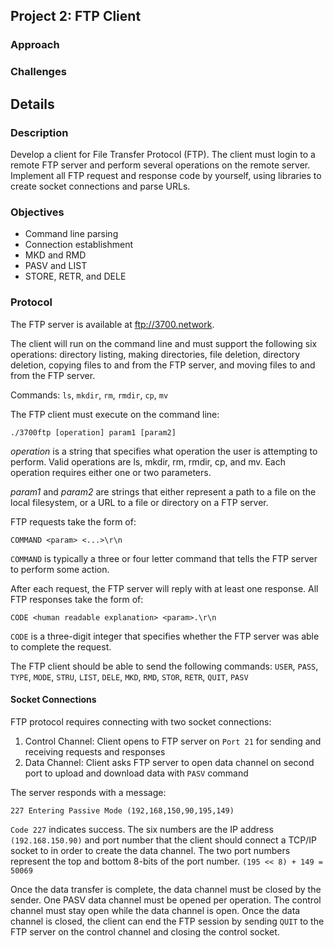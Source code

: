 ## Project 2: FTP Client

### Approach

### Challenges


## Details

### Description
Develop a client for File Transfer Protocol (FTP). The client must login to a remote FTP server and perform several operations on the remote server. Implement all FTP request and response code by yourself, using libraries to create socket connections and parse URLs.

### Objectives
- Command line parsing
- Connection establishment
- MKD and RMD
- PASV and LIST
- STORE, RETR, and DELE

### Protocol
The FTP server is available at ftp://3700.network.

The client will run on the command line and must support the following six operations: directory listing, making directories, file deletion, directory deletion, copying files to and from the FTP server, and moving files to and from the FTP server.

Commands: `ls`, `mkdir`, `rm`, `rmdir`, `cp`, `mv`

The FTP client must execute on the command line:
```
./3700ftp [operation] param1 [param2]
```
_operation_ is a string that specifies what operation the user is attempting to perform. Valid operations are ls, mkdir, rm, rmdir, cp, and mv. Each operation requires either one or two parameters.

_param1_ and _param2_ are strings that either represent a path to a file on the local filesystem, or a URL to a file or directory on a FTP server.

FTP requests take the form of:
```
COMMAND <param> <...>\r\n
```

`COMMAND` is typically a three or four letter command that tells the FTP server to perform some action.

After each request, the FTP server will reply with at least one response. All FTP responses take the form of:
```
CODE <human readable explanation> <param>.\r\n
```

`CODE` is a three-digit integer that specifies whether the FTP server was able to complete the request.

The FTP client should be able to send the following commands: `USER`, `PASS`, `TYPE`, `MODE`, `STRU`, `LIST`, `DELE`, `MKD`, `RMD`, `STOR`, `RETR`, `QUIT`, `PASV`


#### Socket Connections
FTP protocol requires connecting with two socket connections: 
1. Control Channel: Client opens to FTP server on `Port 21` for sending and receiving requests and responses
2. Data Channel: Client asks FTP server to open data channel on second port to upload and download data with `PASV` command

The server responds with a message:
```
227 Entering Passive Mode (192,168,150,90,195,149)
```
`Code 227` indicates success. The six numbers are the IP address `(192.168.150.90)` and port number that the client should connect a TCP/IP socket to in order to create the data channel.
The two port numbers represent the top and bottom 8-bits of the port number. `(195 << 8) + 149 = 50069`

Once the data transfer is complete, the data channel must be closed by the sender. One PASV data channel must be opened per operation. The control channel must stay open while the data channel is open. Once the data channel is closed, the client can end the FTP session by sending `QUIT` to the FTP server on the control channel and closing the control socket. 